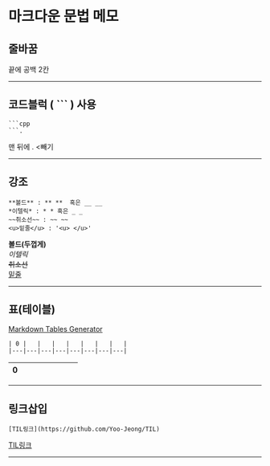# 마크다운 문법 메모

## 줄바꿈  
끝에 공백 2칸  

-------  
  
## 코드블럭 ( ``` ) 사용
```
```cpp
```.
```
맨 뒤에 . <빼기

-------  

## 강조
```
**볼드** : ** **  혹은 __ __  
*이텔릭* : * * 혹은 _ _  
~~취소선~~ : ~~ ~~  
<u>밑줄</u> : '<u> </u>'
```
**볼드(두껍게)**  
*이텔릭*  
~~취소선~~  
<u>밑줄</u>  

------- 

## 표(테이블)  
[Markdown Tables Generator](https://www.tablesgenerator.com/markdown_tables#)  

```
| 0 |   |   |   |   |   |   |   |
|---|---|---|---|---|---|---|---|
```
| 0 |   |   |   |   |   |   |   |
|---|---|---|---|---|---|---|---|
  


-------

## 링크삽입  
```
[TIL링크](https://github.com/Yoo-Jeong/TIL)
```
[TIL링크](https://github.com/Yoo-Jeong/TIL)

--------

